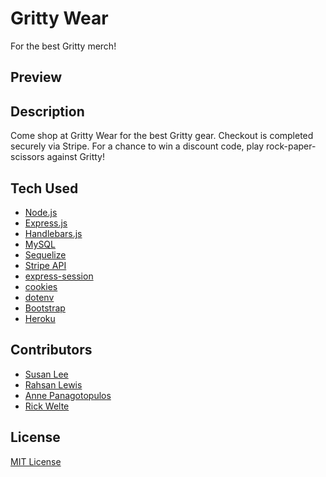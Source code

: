 # Gritty Wear
For the best Gritty merch!

## Preview



## Description
Come shop at Gritty Wear for the best Gritty gear. Checkout is completed securely via Stripe. For a chance to win a discount code, play rock-paper-scissors against Gritty!


## Tech Used
* [Node.js]()
* [Express.js]()
* [Handlebars.js]()
* [MySQL]()
* [Sequelize]()
* [Stripe API]()
* [express-session](https://www.npmjs.com/package/express-session)
* [cookies]()
* [dotenv]()
* [Bootstrap]()
* [Heroku]()


## Contributors
* [Susan Lee]()
* [Rahsan Lewis]()
* [Anne Panagotopulos]()
* [Rick Welte]()

## License
[MIT License](https://github.com/rktvpr/Gritty-Wear/blob/main/LICENSE)